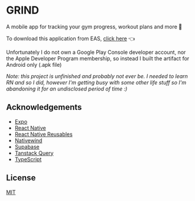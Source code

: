 # GRIND

A mobile app for tracking your gym progress, workout plans and more 💪

To download this application from EAS, [click here](https://expo.dev/artifacts/eas/qHXoU4Pm4zx7mvHXjNgCBM.apk) 👈

Unfortunately I do not own a Google Play Console developer account, nor the Apple Developer Program membership, so instead I built the artifact for Android only (.apk file)

_Note: this project is unfinished and probably not ever be. I needed to learn RN and so I did, however I'm getting busy with some other life stuff so I'm abandoning it for an undisclosed period of time :)_

## Acknowledgements

- [Expo](https://docs.expo.dev/)
- [React Native](https://reactnative.dev/docs/getting-started)
- [React Native Reusables](https://rnr-docs.vercel.app/getting-started/initial-setup/)
- [Nativewind](https://www.nativewind.dev/getting-started/installation)
- [Supabase](https://supabase.com/dashboard/project/hjgaaovsgkwmtyneqqzh/api?resource=exercises)
- [Tanstack Query](https://tanstack.com/query/latest)
- [TypeScript](https://www.typescriptlang.org/)

## License

[MIT](https://choosealicense.com/licenses/mit/)
